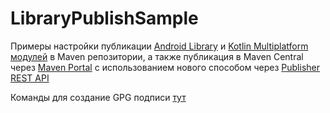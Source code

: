 # LibraryPublishSample

Примеры настройки публикации [Android Library](https://developer.android.com/studio/projects/android-library) и [Kotlin Multiplatform модулей]([urlhttps://kotlinlang.org/docs/multiplatform.html) в Maven репозитории, а также публикация в Maven Central через [Maven Portal](https://central.sonatype.com/) с использованием нового способом через [Publisher REST API](https://central.sonatype.org/publish/publish-portal-api/)

Команды для создание GPG подписи [тут](https://gist.github.com/kirich1409/6f41bbc11d8752f4f8304193bd0cacd4)
